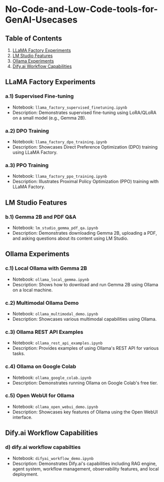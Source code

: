 # No-Code-and-Low-Code-tools-for-GenAI-Usecases


## Table of Contents

1. [LLaMA Factory Experiments](#llama-factory-experiments)
2. [LM Studio Features](#lm-studio-features)
3. [Ollama Experiments](#ollama-experiments)
4. [Dify.ai Workflow Capabilities](#difyai-workflow-capabilities)

## LLaMA Factory Experiments

### a.1) Supervised Fine-tuning
- Notebook: `llama_factory_supervised_finetuning.ipynb`
- Description: Demonstrates supervised fine-tuning using LoRA/QLoRA on a small model (e.g., Gemma 2B).

### a.2) DPO Training
- Notebook: `llama_factory_dpo_training.ipynb`
- Description: Showcases Direct Preference Optimization (DPO) training using LLaMA Factory.

### a.3) PPO Training
- Notebook: `llama_factory_ppo_training.ipynb`
- Description: Illustrates Proximal Policy Optimization (PPO) training with LLaMA Factory.

## LM Studio Features

### b.1) Gemma 2B and PDF Q&A
- Notebook: `lm_studio_gemma_pdf_qa.ipynb`
- Description: Demonstrates downloading Gemma 2B, uploading a PDF, and asking questions about its content using LM Studio.

## Ollama Experiments

### c.1) Local Ollama with Gemma 2B
- Notebook: `ollama_local_gemma.ipynb`
- Description: Shows how to download and run Gemma 2B using Ollama on a local machine.

### c.2) Multimodal Ollama Demo
- Notebook: `ollama_multimodal_demo.ipynb`
- Description: Showcases various multimodal capabilities using Ollama.

### c.3) Ollama REST API Examples
- Notebook: `ollama_rest_api_examples.ipynb`
- Description: Provides examples of using Ollama's REST API for various tasks.

### c.4) Ollama on Google Colab
- Notebook: `ollama_google_colab.ipynb`
- Description: Demonstrates running Ollama on Google Colab's free tier.

### c.5) Open WebUI for Ollama
- Notebook: `ollama_open_webui_demo.ipynb`
- Description: Showcases key features of Ollama using the Open WebUI interface.

## Dify.ai Workflow Capabilities
### d) dify.ai workflow capabilties

- Notebook: `difyai_workflow_demo.ipynb`
- Description: Demonstrates Dify.ai's capabilities including RAG engine, agent system, workflow management, observability features, and local deployment.

